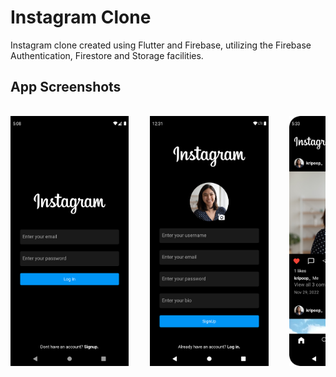 # Instagram Clone

Instagram clone created using Flutter and Firebase, utilizing the Firebase Authentication, Firestore and Storage facilities.

## App Screenshots

<pre> 
<img src=https://github.com/Kripa8702/InstagramClone/blob/master/ss3.png height="400">    <img src=https://github.com/Kripa8702/InstagramClone/blob/master/ss4.png height="400">    <img src=https://github.com/Kripa8702/InstagramClone/blob/master/ss1.png height="400">     <img src=https://github.com/Kripa8702/InstagramClone/blob/master/ss2.png height="400"> 
</pre>

